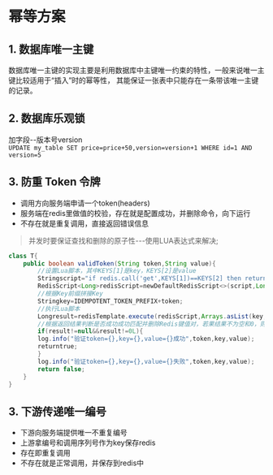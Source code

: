 # 幂等方案
## 1. 数据库唯一主键  
数据库唯一主键的实现主要是利用数据库中主键唯一约束的特性，一般来说唯一主键比较适用于“插入”时的幂等性，
其能保证一张表中只能存在一条带该唯一主键的记录。
## 2. 数据库乐观锁
加字段--版本号version  
```UPDATE my_table SET price=price+50,version=version+1 WHERE id=1 AND version=5```
## 3. 防重 Token 令牌
- 调用方向服务端申请一个token(headers)
- 服务端在redis里做值的校验，存在就是配置成功，并删除命令，向下运行
- 不存在就是重复调用，直接返回错误信息
> 并发时要保证查找和删除的原子性---使用LUA表达式来解决;

```java
class T{
    public boolean validToken(String token,String value){
        //设置Lua脚本，其中KEYS[1]是key，KEYS[2]是value
        Stringscript="if redis.call('get',KEYS[1])==KEYS[2] then return redis.call('del',KEYS[1]) else return 0 end";
        RedisScript<Long>redisScript=newDefaultRedisScript<>(script,Long.class);
        //根据Key前缀拼接Key
        Stringkey=IDEMPOTENT_TOKEN_PREFIX+token;
        //执行Lua脚本
        Longresult=redisTemplate.execute(redisScript,Arrays.asList(key,value));
        //根据返回结果判断是否成功成功匹配并删除Redis键值对，若果结果不为空和0，则验证通过
        if(result!=null&&result!=0L){
        log.info("验证token={},key={},value={}成功",token,key,value);
        returntrue;
        }
        log.info("验证token={},key={},value={}失败",token,key,value);
        return false;
    }
}
```
## 3. 下游传递唯一编号
- 下游向服务端提供唯一不重复编号
- 上游拿编号和调用序列号作为key保存redis
- 存在即重复调用
- 不存在就是正常调用，并保存到redis中
